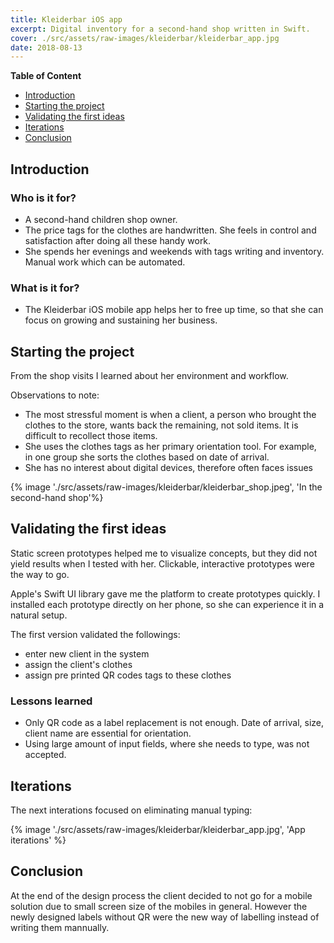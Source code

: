 ```yaml
---
title: Kleiderbar iOS app
excerpt: Digital inventory for a second-hand shop written in Swift.
cover: ./src/assets/raw-images/kleiderbar/kleiderbar_app.jpg
date: 2018-08-13
---
```


**Table of Content**

- [Introduction](#introduction)
- [Starting the project](#starting-the-project)
- [Validating the first ideas](#validating-the-first-ideas)
- [Iterations](#iterations)
- [Conclusion](#conclusion)

## Introduction

### Who is it for?

- A second-hand children shop owner.
- The price tags for the clothes are handwritten. She feels in control and satisfaction after doing all these handy work.
- She spends her evenings and weekends with tags writing and inventory. Manual work which can be automated.

### What is it for?

- The Kleiderbar iOS mobile app helps her to free up time, so that she can focus on growing and sustaining her business.

## Starting the project

From the shop visits I learned about her environment and workflow.

Observations to note:

- The most stressful moment is when a client, a person who brought the clothes to the store, wants back the remaining, not sold items. It is difficult to recollect those items.
- She uses the clothes tags as her primary orientation tool. For example, in one group she sorts the clothes based on date of arrival.
- She has no interest about digital devices, therefore often faces issues

{% image './src/assets/raw-images/kleiderbar/kleiderbar_shop.jpeg', 'In the second-hand shop'%}

## Validating the first ideas

Static screen prototypes helped me to visualize concepts, but they did not yield results when I tested with her. Clickable, interactive prototypes were the way to go.

Apple's Swift UI library gave me the platform to create prototypes quickly. I installed each prototype directly on her phone, so she can experience it in a natural setup.

The first version validated the followings:

- enter new client in the system
- assign the client's clothes
- assign pre printed QR codes tags to these clothes

### Lessons learned

- Only QR code as a label replacement is not enough. Date of arrival, size, client name are essential for orientation.
- Using large amount of input fields, where she needs to type, was not accepted.

## Iterations

The next interations focused on eliminating manual typing:

{% image './src/assets/raw-images/kleiderbar/kleiderbar_app.jpg', 'App iterations' %}

## Conclusion

At the end of the design process the client decided to not go for a mobile solution due to small screen size of the mobiles in general. However the newly designed labels without QR were the new way of labelling instead of writing them mannually.
